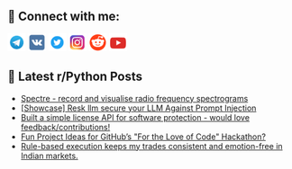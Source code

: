 ## 🔎 Connect with me:
[<img src="https://github.com/bullbesh/bullbesh/blob/main/images/Telegram.png" width="32" height="32" />](https://t.me/bullbesh)
[<img src="https://github.com/bullbesh/bullbesh/blob/main/images/VK.png" width="32" height="32" />](https://vk.com/bullbesh)
[<img src="https://github.com/bullbesh/bullbesh/blob/main/images/Twitter.png" width="32" height="32" />](https://twitter.com/bullbesh1)
[<img src="https://github.com/bullbesh/bullbesh/blob/main/images/Instagram.png" width="32" height="32" />](https://www.instagram.com/bullbesh)
[<img src="https://github.com/bullbesh/bullbesh/blob/main/images/Reddit.png" width="32" height="32" />](https://www.reddit.com/user/bullbesh)
[<img src="https://github.com/bullbesh/bullbesh/blob/main/images/YouTube.png" width="32" height="32" />](https://www.youtube.com/channel/UCtfjRs6uzgq5mfm8S06WTcg)

## 📕 Latest r/Python Posts
<!-- BLOG-POST-LIST:START -->
- [Spectre - record and visualise radio frequency spectrograms](https://www.reddit.com/r/Python/comments/1m7e6kb/spectre_record_and_visualise_radio_frequency/)
- [[Showcase] Resk llm secure your LLM Against Prompt Injection](https://www.reddit.com/r/Python/comments/1m7djw7/showcase_resk_llm_secure_your_llm_against_prompt/)
- [Built a simple license API for software protection - would love feedback/contributions!](https://www.reddit.com/r/Python/comments/1m7cib1/built_a_simple_license_api_for_software/)
- [Fun Project Ideas for GitHub’s &quot;For the Love of Code&quot; Hackathon?](https://www.reddit.com/r/Python/comments/1m7ag36/fun_project_ideas_for_githubs_for_the_love_of/)
- [Rule-based execution keeps my trades consistent and emotion-free in Indian markets.](https://www.reddit.com/r/Python/comments/1m731l5/rulebased_execution_keeps_my_trades_consistent/)
<!-- BLOG-POST-LIST:END -->
